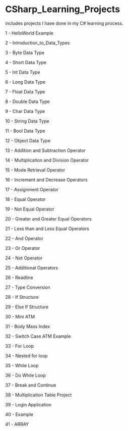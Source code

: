 # CSharp_Learning_Projects

includes projects I have done in my C# learning process.

 1 - HelloWorld Example

 2 - Introduction_to_Data_Types

 3 - Byte Data Type

 4 - Short Data Type

 5 - Int Data Type

 6 - Long Data Type

 7 - Float Data Type

 8 - Double Data Type

 9 - Char Data Type

10 - String Data Type

11 - Bool Data Type

12 - Object Data Type

13 - Addition and Subtraction Operator

14 - Multiplication and Division Operator

15 - Mode Retrieval Operator

16 - Increment and Decrease Operators

17 - Assignment Operator

18 - Equal Operator

19 - Not Equal Operator

20 - Greater and Greater Equal Operators

21 - Less than and Less  Equal Operators

22 - And Operator

23 - Or Operator

24 - Not Operator

25 - Additional Operators

26 - Readline

27 - Type Conversion

28 - If Structure

29 - Else If Structure

30 - Mini ATM

31 - Body Mass Index

32 - Switch Case ATM Example

33 - For Loop

34 - Nested for loop

35 - While Loop

36 - Do While Loop

37 - Break and Continue

38 - Multiplication Table Project

39 - Login Application

40 - Example

41 - ARRAY

